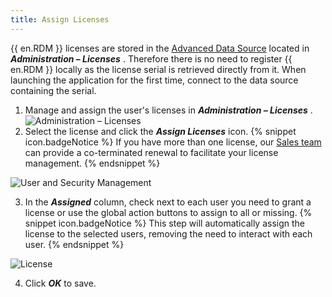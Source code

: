 ```yaml
---
title: Assign Licenses
---
```

{{ en.RDM }} licenses are stored in the [Advanced Data Source](/rdm/windows/data-sources/data-sources-types/advanced-data-sources/) located in ***Administration – Licenses*** . Therefore there is no need to register {{ en.RDM }} locally as the license serial is retrieved directly from it. When launching the application for the first time, connect to the data source containing the serial.  

1. Manage and assign the user's licenses in ***Administration – Licenses*** .  
![Administration – Licenses](https://webdevolutions.azureedge.net/docs/en/rdm/windows/clip3417.png) 
1. Select the license and click the ***Assign Licenses*** icon. 
{% snippet icon.badgeNotice %} 
If you have more than one license, our [Sales team](mailto:sales@devolutions.net?subject=Co-terminate%20all%20my%20RDM%20licenses) can provide a co-terminated renewal to facilitate your license management. 
{% endsnippet %}
 
![User and Security Management](https://webdevolutions.azureedge.net/docs/en/rdm/windows/RdmWin4046.png) 

3. In the ***Assigned*** column, check next to each user you need to grant a license or use the global action buttons to assign to all or missing. 
{% snippet icon.badgeNotice %} 
This step will automatically assign the license to the selected users, removing the need to interact with each user. 
{% endsnippet %}
 
![License](https://webdevolutions.azureedge.net/docs/en/rdm/windows/RdmWin4048.png) 

4. Click ***OK*** to save. 

